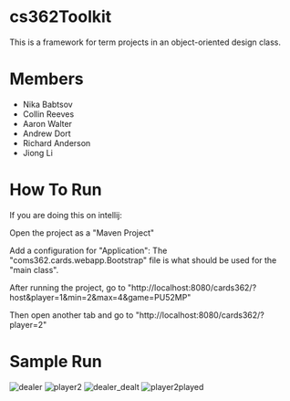 # cs362Toolkit
This is a framework for term projects in an object-oriented design class.

# Members
 * Nika Babtsov
 * Collin Reeves
 * Aaron Walter
 * Andrew Dort 
 * Richard Anderson 
 * Jiong Li

# How To Run
If you are doing this on intellij:

Open the project as a "Maven Project"

Add a configuration for "Application": The "coms362.cards.webapp.Bootstrap" file is what should be used for the "main class".

After running the project, go to "http://localhost:8080/cards362/?host&player=1&min=2&max=4&game=PU52MP"

Then open another tab and go to "http://localhost:8080/cards362/?player=2"

# Sample Run 
![dealer](https://github.com/nbabtsov/cards_game/assets/31867318/95f3d192-9628-4d3c-a53c-46bfc299671f)
![player2](https://github.com/nbabtsov/cards_game/assets/31867318/95030230-26f1-45d8-9aab-d627473b6915)
![dealer_dealt](https://github.com/nbabtsov/cards_game/assets/31867318/4a29b11c-cfa5-4bd9-b3b2-22f17bc137a3)
![player2played](https://github.com/nbabtsov/cards_game/assets/31867318/c19f80ff-8008-40b1-bfd0-61907b052807)
